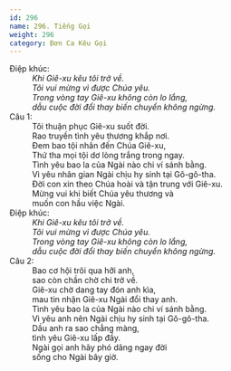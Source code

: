 ```yaml
---
id: 296
name: 296. Tiếng Gọi
weight: 296
category: Đơn Ca Kêu Gọi
---
```

<dl><dt>Điệp khúc:</dt><dd data-chorus="1"><em>Khi Giê-xu kêu tôi trở về. <br/>Tôi vui mừng vì được Chúa yêu. <br/>Trong vòng tay Giê-xu không còn lo lắng, <br/>dẫu cuộc đời đổi thay biến chuyển không ngừng. </em></dd><dt>Câu 1:</dt><dd data-verse="1">Tôi thuận phục Giê-xu suốt đời. <br/>Rao truyền tình yêu thương khắp nơi. <br/>Đem bao tội nhân đến Chúa Giê-xu, <br/>Thứ tha mọi tội dơ lòng trắng trong ngay. <br/>Tình yêu bao la của Ngài nào chi ví sánh bằng. <br/>Vì yêu nhân gian Ngài chịu hy sinh tại Gô-gô-tha. <br/>Đời con xin theo Chúa hoài và tận trung với Giê-xu. <br/>Mừng vui khi biết Chúa yêu thương và <br/>muốn con hầu việc Ngài. </dd><dt>Điệp khúc:</dt><dd data-chorus="1"><em>Khi Giê-xu kêu tôi trở về. <br/>Tôi vui mừng vì được Chúa yêu. <br/>Trong vòng tay Giê-xu không còn lo lắng, <br/>dẫu cuộc đời đổi thay biến chuyển không ngừng. </em></dd><dt>Câu 2:</dt><dd data-verse="2">Bao cơ hội trôi qua hỡi anh, <br/>sao còn chần chờ chi trở về. <br/>Giê-xu chờ dang tay đón anh kìa, <br/>mau tin nhận Giê-xu Ngài đổi thay anh. <br/>Tình yêu bao la của Ngài nào chi ví sánh bằng. <br/>Vì yêu anh nên Ngài chịu hy sinh tại Gô-gô-tha. <br/>Dầu anh ra sao chẳng màng, <br/>tình yêu Giê-xu lấp đầy. <br/>Ngài gọi anh hãy phó dâng ngay đời <br/>sống cho Ngài bây giờ. </dd></dl>
